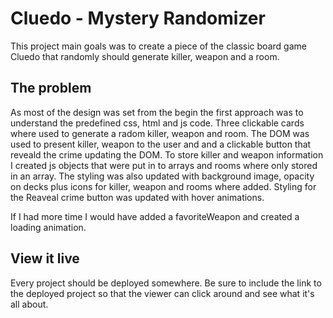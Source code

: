 # Cluedo - Mystery Randomizer

This project main goals was to create a piece of the classic board game Cluedo that randomly should generate killer, weapon and a room. 

## The problem

As most of the design was set from the begin the first approach was to understand the predefined css, html and js code.
Three clickable cards where used to generate a radom killer, weapon and room.
The DOM was used to present killer, weapon to the user and and a clickable button that reveald the crime updating the DOM.
To store killer and weapon information I created js objects that were put in to arrays and rooms where only stored in an array.
 The styling was also updated with background image, opacity on decks plus icons for killer, weapon and rooms where added.
Styling for the Reaveal crime button was updated with hover animations.     

If I had more time I would have added a favoriteWeapon and created a loading animation.
## View it live

Every project should be deployed somewhere. Be sure to include the link to the deployed project so that the viewer can click around and see what it's all about.
